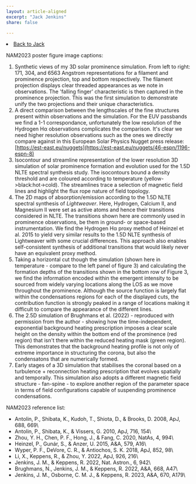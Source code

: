 ```yaml
---
layout: article-aligned
excerpt: "Jack Jenkins"
share: false

---
```


<li>
	<a href="/team/jackjenkins">Back to Jack</a>
</li>

NAM2023 poster figure image captions:
1. Synthetic views of my 3D solar prominence simulation. From left to right: 171, 304, and 6563 Angstrom representations for a filament and prominence projection, top and bottom respectively. The filament projection displays clear threaded appearances as we note in observations. The 'falling finger' characteristic is then captured in the prominence projection. This was the first simulation to demonstrate unify the two projections and their unique characteristics.
2. A direct comparison between the lengthscales of the fine structures present within observations and the simulation. For the EUV passbands we find a 1-1 correspondance, unfortunately the low resolution of the Hydrogen Hα observations complicates the comparison. It's clear we need higher resolution observations such as the ones we directly compare against in this European Solar Physics Nugget press release: [https://est-east.eu/nuggets](https://est-east.eu/nuggets/46-espn/1196-espn-8)
3. Isocontour and streamline representation of the lower resolution 3D simulation of solar prominence formation and evolution used for the 1.5D NLTE spectral synthesis study. The isocontours bound a density threshold and are coloured according to temperature (yellow->black:hot->cold). The streamlines trace a selection of magnetic field lines and highlight the flux rope nature of field topology.
4. The 2D maps of absorption/emission according to the 1.5D NLTE spectral synthesis of *Lightweaver*. Here, Hydrogen, Calcium II, and Magnesium II were set as active atoms and hence their transitions considered in NLTE. The transitions shown here are commonly used in prominence observations, be them in ground- or space-based instrumentation. We find the Hydrogen Hα proxy method of Heinzel et al. 2015 to yield very similar results to the 1.5D NLTE synthesis of Lightweaver with some crucial differences. This approach also enables self-consistent synthesis of additional transitions that would likely never have an equivalent proxy method.
5. Taking a horizontal cut though the simulation (shown here in temperature - compare to the left panel of figure 3) and calculating the formation depths of the transitions shown in the bottom row of Figure 3, we find the information encoded within the emergent intensity to be sourced from widely varying locations along the LOS as we move throughout the prominence. Although the source function is largely flat within the condensations regions for each of the displayed cuts, the contribution function is strongly peaked in a range of locations making it difficult to compare the appearance of the different lines.
6. The 2.5D simulation of Brughmans et al. (2022) - reproduced with permission from the author - showing how the time-independent, exponential background heating prescription imposes a clear scale height on the density within the bottom end of the prominence (red region) that isn't there within the reduced heating mask (green region). This demonstrates that the background heating profile is not only of extreme importance in structuring the corona, but also the condensatons that are numerically formed.
7. Early stages of a 3D simulation that stabilises the coronal based on a turbulence + reconnection heating prescription that evolves spatially and temporally. This simulation also adopts a different magnetic field structure - fan-spine - to explore another region of the parameter space in terms of field configurations capable of suspending prominence condensations.

NAM2023 reference list:
 - Antolin, P., Shibata, K., Kudoh, T., Shiota, D., & Brooks, D. 2008, ApJ, 688, 669\\
 - Antolin, P., Shibata, K., & Vissers, G. 2010, ApJ, 716, 154\\
 - Zhou, Y. H., Chen, P. F., Hong, J., & Fang, C. 2020, NatAs, 4, 994\\
 - Heinzel, P., Gunár, S., & Anzer, U. 2015, A&A, 579, A16\\
 - Wyper, P. F., DeVore, C. R., & Antiochos, S. K. 2018, ApJ, 852, 98\\
 - Li, X., Keppens, R., & Zhou, Y. 2022, ApJ, 926, 216\\
 - Jenkins, J. M., & Keppens, R. 2022, Nat. Astron., 6, 942\\
 - Brughmans, N., Jenkins, J. M., & Keppens, R. 2022, A&A, 668, A47\\
 - Jenkins, J. M., Osborne, C. M. J., & Keppens, R. 2023, A&A, 670, A179\\